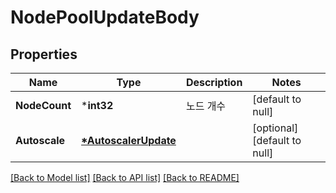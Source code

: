 # NodePoolUpdateBody

## Properties
Name | Type | Description | Notes
------------ | ------------- | ------------- | -------------
**NodeCount** | ***int32** | 노드 개수 | [default to null]
**Autoscale** | **[*AutoscalerUpdate](AutoscalerUpdate.md)** |  | [optional] [default to null]

[[Back to Model list]](../README.md#documentation-for-models) [[Back to API list]](../README.md#documentation-for-api-endpoints) [[Back to README]](../README.md)


